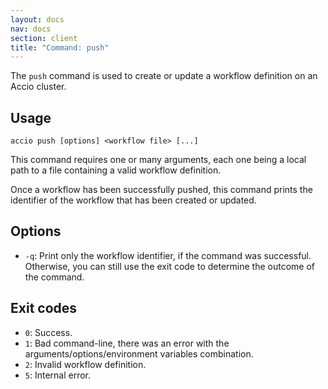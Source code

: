 ```yaml
---
layout: docs
nav: docs
section: client
title: "Command: push"
---
```


The `push` command is used to create or update a workflow definition on an Accio cluster.

## Usage
```
accio push [options] <workflow file> [...]
```

This command requires one or many arguments, each one being a local path to a file containing a valid workflow definition.

Once a workflow has been successfully pushed, this command prints the identifier of the workflow that has been created or updated.

## Options
* `-q`: Print only the workflow identifier, if the command was successful. Otherwise, you can still use the exit code to determine the outcome of the command.

## Exit codes
* `0`: Success.
* `1`: Bad command-line, there was an error with the arguments/options/environment variables combination.
* `2`: Invalid workflow definition.
* `5`: Internal error.
